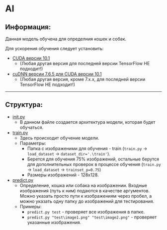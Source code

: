 # AI
## Информация:
Данная модель обучена для определния кошек и собак.

Для ускорения обучения следует установить:
* [CUDA версии 10.1](https://developer.nvidia.com/cuda-10.1-download-archive-base)
    * (Любая другая версия для последней версии TensorFlow НЕ подходит!)
* [cuDNN версии 7.6.5 для CUDA версии 10.1](https://developer.nvidia.com/rdp/cudnn-archive#a-collapse765-101) 
    * (Любая другая версия, кроме 7.x.x, для последней версии TensorFlow НЕ подходит!)
---
## Структура:
* [init.py](/init.py)
    * В данном файле создается архитектура модели, которая будет обучаться.
* [train.py](/train.py)
    * Здесь происходит обучение модели.
    * Параметры:
        * Папка с изображеними для обучения - train (`train.py` -> `load_dataset` -> `dataset_dir='.\train'`).
        * Берется для обучения 75% изображений, остальные берутся для дополнительных проверок в процессе обучения (`train.py` -> `load_dataset` -> `trainset_p=0.75`)
        * Размеры изображений - 128x128.
* [predict.py](/predict.py)
    * Определение, кошка или собака на изображении. Входные изображения (путь к ним) подаются в качестве аргументов. Можно указать просто пути к изображениям через пробел, а можно указать одну папку до изображений для тестирования.
    * Примеры:
        * `predict.py test` - проверяет все изображения в папке.
        * `predict.py "test\image1.png" "test\image2.png"` - проверяет указанные изображения.

